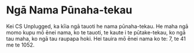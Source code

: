 # Ngā Nama Pūnaha-tekau

Kei CS Unplugged, ka kīia ngā tauoti he nama pūnaha-tekau. He maha ngā momo kupu mō ēnei nama, ko te tauoti, te kaute i te pūtake-tekau, ko ngā tau maha, ko ngā tau raupapa hoki. Hei tauira mō ēnei nama ko te: 7, te 41 me te 1052.